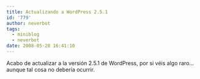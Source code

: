 ```yaml
---
title: Actualizando a WordPress 2.5.1
id: '779'
author: neverbot
tags:
  - miniblog
  - neverbot
date: 2008-05-28 16:41:10
---
```


Acabo de actualizar a la versión 2.5.1 de WordPress, por si véis algo raro... aunque tal cosa no debería ocurrir.
